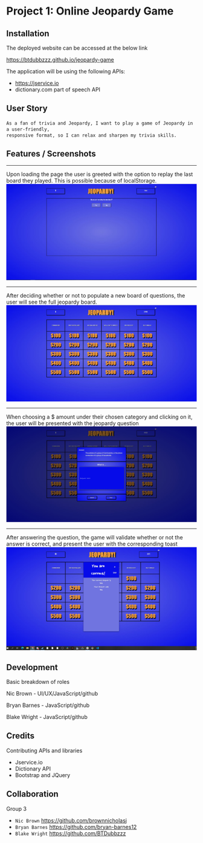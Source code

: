 # Project 1: Online Jeopardy Game

## Installation

The deployed website can be accessed at the below link

https://btdubbzzz.github.io/jeopardy-game

The application will be using the following APIs:

- https://jservice.io
- dictionary.com part of speech API

## User Story

```
As a fan of trivia and Jeopardy, I want to play a game of Jeopardy in a user-friendly, 
responsive format, so I can relax and sharpen my trivia skills.

```

## Features / Screenshots

---
Upon loading the page the user is greeted with the option to replay the last board they played. This is possible because of localStorage. ![Replay Board Option](./replayscreen.JPG)


---
After deciding whether or not to populate a new board of questions, the user will see the full jeopardy board. ![full jeopardy board](./mainboard.JPG)


---
When choosing a $ amount under their chosen category and clicking on it, the user will be presented with the jeopardy question ![question modal](./questionmodal.JPG)

---
After answering the question, the game will validate whether or not the answer is correct, and present the user with the corresponding toast ![correct answer toast](./answertoast.JPG)



## Development

Basic breakdown of roles

Nic Brown - UI/UX/JavaScript/github

Bryan Barnes - JavaScript/github

Blake Wright - JavaScript/github



## Credits

Contributing APIs and libraries

- Jservice.io
- Dictionary API
- Bootstrap and JQuery

## Collaboration

Group 3

- `Nic Brown` https://github.com/brownnicholasj
- `Bryan Barnes` https://github.com/bryan-barnes12
- `Blake Wright` https://github.com/BTDubbzzz
